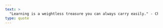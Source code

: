 ```yaml
---
text: >
  "Learning is a weightless treasure you can always carry easily." - Chinese Proverb
type: quote
---
```

